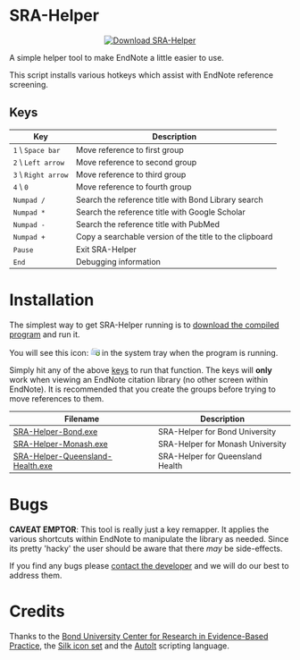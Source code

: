 SRA-Helper
==========

<p align="center"><a href="https://github.com/CREBP/SRA-Helper/raw/master/builds/SRA-Helper-Bond.exe">
  <img src="https://raw.githubusercontent.com/CREBP/SRA-Helper/master/src/img/download.png" alt="Download SRA-Helper"/>
</a></p>

A simple helper tool to make EndNote a little easier to use.

This script installs various hotkeys which assist with EndNote reference screening.


Keys
----

| Key                 | Description                                             |
|---------------------|---------------------------------------------------------|
| `1` \ `Space bar`   | Move reference to first group                           |
| `2` \ `Left arrow`  | Move reference to second group                          |
| `3` \ `Right arrow` | Move reference to third group                           |
| `4` \ `0`           | Move reference to fourth group                          |
| `Numpad /`          | Search the reference title with Bond Library search     |
| `Numpad *`          | Search the reference title with Google Scholar          |
| `Numpad -`          | Search the reference title with PubMed                  |
| `Numpad +`          | Copy a searchable version of the title to the clipboard |
| `Pause`             | Exit SRA-Helper                                         |
| `End`               | Debugging information                                   |



Installation
============
The simplest way to get SRA-Helper running is to [download the compiled program](https://github.com/CREBP/SRA-Helper/raw/master/builds/SRA-Helper-Bond.exe) and run it.

You will see this icon: ![SRA-Helper tray icon](src/SRA-Helper.png) in the system tray when the program is running.

Simply hit any of the above [keys](#keys) to run that function. The keys will **only** work when viewing an EndNote citation library (no other screen within EndNote). It is recommended that you create the groups before trying to move references to them.


| Filename                                                                                      | Description                      |
|-----------------------------------------------------------------------------------------------|----------------------------------|
| [SRA-Helper-Bond.exe](https://github.com/CREBP/SRA-Helper/raw/master/builds/SRA-Helper-Bond.exe)     | SRA-Helper for Bond University   |
| [SRA-Helper-Monash.exe](https://github.com/CREBP/SRA-Helper/raw/master/builds/SRA-Helper-Monash.exe) | SRA-Helper for Monash University |
| [SRA-Helper-Queensland-Health.exe](https://github.com/CREBP/SRA-Helper/raw/master/builds/SRA-Helper-Queensland-Health.exe) | SRA-Helper for Queensland Health |


Bugs
====
**CAVEAT EMPTOR**: This tool is really just a key remapper. It applies the various shortcuts within EndNote to manipulate the library as needed. Since its pretty 'hacky' the user should be aware that there *may* be side-effects.

If you find any bugs please [contact the developer](mailto:matt_carter@bond.edu.au) and we will do our best to address them.


Credits
=======
Thanks to the [Bond University Center for Research in Evidence-Based Practice](http://www.crebp.net.au), the [Silk icon set](http://www.famfamfam.com/lab/icons/silk) and the [AutoIt](http://autoitscript.com) scripting language.
